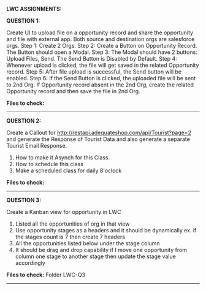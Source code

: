 **LWC ASSIGNMENTS:**


**QUESTION 1:**

Create UI to upload file on a opportunity record and share the opportunity and file with external app. Both source and destination orgs are salesforce orgs. 
Step 1: Create 2 Orgs. 
Step 2: Create a Button on Opportunity Record. The Button should open a Modal. 
Step 3: The Modal should have 2 buttons: Upload Files, Send. The Send Button is Disabled by Default. 
Step 4: Whenever upload is clicked, the file will get saved in the related Opportunity record. 
Step 5: After file upload is successful, the Send button will be enabled. 
Step 6: If the Send Button is clicked, the uploaded file will be sent to 2nd Org. If Opportunity record absent in the 2nd Org, create the related Opportunity record and then save the file in 2nd Org. 

**Files to check:** 

--------------------------------------------------------------------------------------------------------

**QUESTION 2:**

Create a Callout for http://restapi.adequateshop.com/api/Tourist?page=2 and generate the Response of Tourist Data and also generate a separate Tourist Email Response.  

1. How to make it Asynch for this Class.
2. How to schedule this class
3. Make a scheduled class for daily 8'oclock


**Files to check:** 

--------------------------------------------------------------------------------------------------------


**QUESTION 3:**

Create a Kanban view for opportunity in LWC

1) Listed all the opportunities of org in that view
2) Use opportunity stages as a headers and it should be dynamically ex. if the stages count is 7 then create 7 headers
3) All the opportunities listed below under the stage column
4) It should be drag and drop capability if I move one opportunity from column one stage to another stage then update the stage value accordingly

**Files to check:** Folder LWC-Q3

--------------------------------------------------------------------------------------------------------

